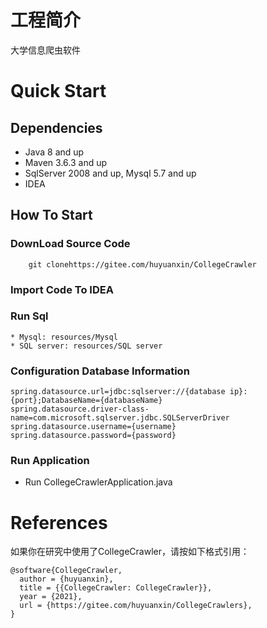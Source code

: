 # 工程简介

大学信息爬虫软件

# Quick Start

## Dependencies

* Java 8 and up
* Maven 3.6.3 and up
* SqlServer 2008 and up, Mysql 5.7 and up
* IDEA

## How To Start

### DownLoad Source Code

```shell
    git clonehttps://gitee.com/huyuanxin/CollegeCrawler
```

### Import Code To IDEA

### Run Sql

    * Mysql: resources/Mysql
    * SQL server: resources/SQL server

### Configuration Database Information

```properties
spring.datasource.url=jdbc:sqlserver://{database ip}:{port};DatabaseName={databaseName}
spring.datasource.driver-class-name=com.microsoft.sqlserver.jdbc.SQLServerDriver
spring.datasource.username={username}
spring.datasource.password={password}
```

### Run Application

* Run CollegeCrawlerApplication.java

# References

如果你在研究中使用了CollegeCrawler，请按如下格式引用：

```
@software{CollegeCrawler,
  author = {huyuanxin},
  title = {{CollegeCrawler: CollegeCrawler}},
  year = {2021},
  url = {https://gitee.com/huyuanxin/CollegeCrawlers},
}
```

